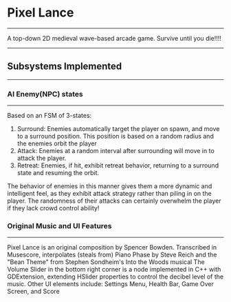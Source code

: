 # Pixel Lance
-------------------------

A top-down 2D medieval wave-based arcade game. Survive until you die!!!!

------------------------------------
## Subsystems Implemented
---------------------------------
### AI Enemy(NPC) states
-------------------------------
Based on an FSM of 3-states:
1. Surround: Enemies automatically target the player on spawn, and move to a surround position. This position is based on a random radius and the enemies orbit the player
2. Attack: Enemies at a random interval after surrounding will move in to attack the player.
3. Retreat: Enemies, if hit, exhibit retreat behavior, returning to a surround state and resuming the orbit.

The behavior of enemies in this manner gives them a more dynamic and intelligent feel, as they exhibit attack strategy rather than piling in on the player. The randomness of their attacks can certainly overwhelm the player if they lack crowd control ability!
     
### Original Music and UI Features
------------------------------
Pixel Lance is an original composition by Spencer Bowden. Transcribed in Musescore, interpolates (steals from) Piano Phase by Steve Reich and the "Bean Theme" from Stephen Sondheim's Into the Woods musical
The Volume Slider in the bottom right corner is a node implemented in C++ with GDExtension, extending HSlider properties to control the decibel level of the music.
Other UI elements include: Settings Menu, Health Bar, Game Over Screen, and Score

